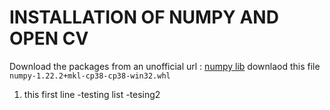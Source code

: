 # INSTALLATION OF NUMPY AND OPEN CV
Download the packages from an unofficial url : [numpy lib](http://www.lfd.uci.edu/~gohlke/pythonlibs/#numpy)
downlaod this file `numpy‑1.22.2+mkl‑cp38‑cp38‑win32.whl`

1. this first line
   -testing list
   -tesing2


